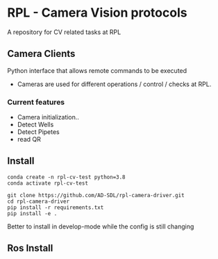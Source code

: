 # RPL - Camera Vision protocols

A repository for CV related tasks at RPL

## Camera Clients

Python interface that allows remote commands to be executed 

- Cameras are used for different operations / control / checks at RPL.

### Current features
* Camera initialization..
* Detect Wells
* Detect Pipetes
* read QR

## Install

    conda create -n rpl-cv-test python=3.8
    conda activate rpl-cv-test

    git clone https://github.com/AD-SDL/rpl-camera-driver.git
    cd rpl-camera-driver
    pip install -r requirements.txt
    pip install -e . 

Better to install in develop-mode while the config is still changing


## Ros Install

